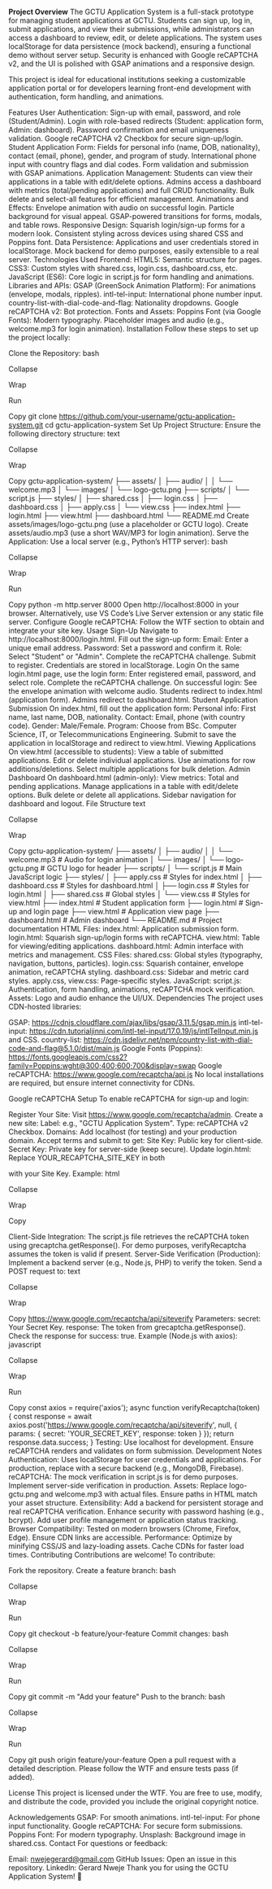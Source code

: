 **Project Overview**
The GCTU Application System is a full-stack prototype for managing student applications at GCTU. Students can sign up, log in, submit applications, and view their submissions, while administrators can access a dashboard to review, edit, or delete applications. The system uses localStorage for data persistence (mock backend), ensuring a functional demo without server setup. Security is enhanced with Google reCAPTCHA v2, and the UI is polished with GSAP animations and a responsive design.

This project is ideal for educational institutions seeking a customizable application portal or for developers learning front-end development with authentication, form handling, and animations.

Features
User Authentication:
Sign-up with email, password, and role (Student/Admin).
Login with role-based redirects (Student: application form, Admin: dashboard).
Password confirmation and email uniqueness validation.
Google reCAPTCHA v2 Checkbox for secure sign-up/login.
Student Application Form:
Fields for personal info (name, DOB, nationality), contact (email, phone), gender, and program of study.
International phone input with country flags and dial codes.
Form validation and submission with GSAP animations.
Application Management:
Students can view their applications in a table with edit/delete options.
Admins access a dashboard with metrics (total/pending applications) and full CRUD functionality.
Bulk delete and select-all features for efficient management.
Animations and Effects:
Envelope animation with audio on successful login.
Particle background for visual appeal.
GSAP-powered transitions for forms, modals, and table rows.
Responsive Design:
Squarish login/sign-up forms for a modern look.
Consistent styling across devices using shared CSS and Poppins font.
Data Persistence:
Applications and user credentials stored in localStorage.
Mock backend for demo purposes, easily extensible to a real server.
Technologies Used
Frontend:
HTML5: Semantic structure for pages.
CSS3: Custom styles with shared.css, login.css, dashboard.css, etc.
JavaScript (ES6): Core logic in script.js for form handling and animations.
Libraries and APIs:
GSAP (GreenSock Animation Platform): For animations (envelope, modals, ripples).
intl-tel-input: International phone number input.
country-list-with-dial-code-and-flag: Nationality dropdowns.
Google reCAPTCHA v2: Bot protection.
Fonts and Assets:
Poppins Font (via Google Fonts): Modern typography.
Placeholder images and audio (e.g., welcome.mp3 for login animation).
Installation
Follow these steps to set up the project locally:

Clone the Repository:
bash

Collapse

Wrap

Run

Copy
git clone https://github.com/your-username/gctu-application-system.git
cd gctu-application-system
Set Up Project Structure: Ensure the following directory structure:
text

Collapse

Wrap

Copy
gctu-application-system/
├── assets/
│   ├── audio/
│   │   └── welcome.mp3
│   └── images/
│       └── logo-gctu.png
├── scripts/
│   └── script.js
├── styles/
│   ├── shared.css
│   ├── login.css
│   ├── dashboard.css
│   ├── apply.css
│   └── view.css
├── index.html
├── login.html
├── view.html
├── dashboard.html
└── README.md
Create assets/images/logo-gctu.png (use a placeholder or GCTU logo).
Create assets/audio.mp3 (use a short WAV/MP3 for login animation).
Serve the Application:
Use a local server (e.g., Python’s HTTP server):
bash

Collapse

Wrap

Run

Copy
python -m http.server 8000
Open http://localhost:8000 in your browser.
Alternatively, use VS Code’s Live Server extension or any static file server.
Configure Google reCAPTCHA:
Follow the WTF section to obtain and integrate your site key.
Usage
Sign-Up
Navigate to http://localhost:8000/login.html.
Fill out the sign-up form:
Email: Enter a unique email address.
Password: Set a password and confirm it.
Role: Select "Student" or "Admin".
Complete the reCAPTCHA challenge.
Submit to register. Credentials are stored in localStorage.
Login
On the same login.html page, use the login form:
Enter registered email, password, and select role.
Complete the reCAPTCHA challenge.
On successful login:
See the envelope animation with welcome audio.
Students redirect to index.html (application form).
Admins redirect to dashboard.html.
Student Application Submission
On index.html, fill out the application form:
Personal info: First name, last name, DOB, nationality.
Contact: Email, phone (with country code).
Gender: Male/Female.
Program: Choose from BSc. Computer Science, IT, or Telecommunications Engineering.
Submit to save the application in localStorage and redirect to view.html.
Viewing Applications
On view.html (accessible to students):
View a table of submitted applications.
Edit or delete individual applications.
Use animations for row additions/deletions.
Select multiple applications for bulk deletion.
Admin Dashboard
On dashboard.html (admin-only):
View metrics: Total and pending applications.
Manage applications in a table with edit/delete options.
Bulk delete or delete all applications.
Sidebar navigation for dashboard and logout.
File Structure
text

Collapse

Wrap

Copy
gctu-application-system/
├── assets/
│   ├── audio/
│   │   └── welcome.mp3              # Audio for login animation
│   └── images/
│       └── logo-gctu.png            # GCTU logo for header
├── scripts/
│   └── script.js                    # Main JavaScript logic
├── styles/
│   ├── apply.css                    # Styles for index.html
│   ├── dashboard.css                # Styles for dashboard.html
│   ├── login.css                    # Styles for login.html
│   ├── shared.css                   # Global styles
│   └── view.css                     # Styles for view.html
├── index.html                       # Student application form
├── login.html                       # Sign-up and login page
├── view.html                        # Application view page
├── dashboard.html                   # Admin dashboard
└── README.md                        # Project documentation
HTML Files:
index.html: Application submission form.
login.html: Squarish sign-up/login forms with reCAPTCHA.
view.html: Table for viewing/editing applications.
dashboard.html: Admin interface with metrics and management.
CSS Files:
shared.css: Global styles (typography, navigation, buttons, particles).
login.css: Squarish container, envelope animation, reCAPTCHA styling.
dashboard.css: Sidebar and metric card styles.
apply.css, view.css: Page-specific styles.
JavaScript:
script.js: Authentication, form handling, animations, reCAPTCHA mock verification.
Assets:
Logo and audio enhance the UI/UX.
Dependencies
The project uses CDN-hosted libraries:

GSAP: https://cdnjs.cloudflare.com/ajax/libs/gsap/3.11.5/gsap.min.js
intl-tel-input: https://cdn.tutorialjinni.com/intl-tel-input/17.0.19/js/intlTelInput.min.js and CSS.
country-list: https://cdn.jsdelivr.net/npm/country-list-with-dial-code-and-flag@5.1.0/dist/main.js
Google Fonts (Poppins): https://fonts.googleapis.com/css2?family=Poppins:wght@300;400;600;700&display=swap
Google reCAPTCHA: https://www.google.com/recaptcha/api.js
No local installations are required, but ensure internet connectivity for CDNs.

Google reCAPTCHA Setup
To enable reCAPTCHA for sign-up and login:

Register Your Site:
Visit https://www.google.com/recaptcha/admin.
Create a new site:
Label: e.g., "GCTU Application System".
Type: reCAPTCHA v2 Checkbox.
Domains: Add localhost (for testing) and your production domain.
Accept terms and submit to get:
Site Key: Public key for client-side.
Secret Key: Private key for server-side (keep secure).
Update login.html:
Replace YOUR_RECAPTCHA_SITE_KEY in both <div class="g-recaptcha" data-sitekey="YOUR_RECAPTCHA_SITE_KEY"></div> with your Site Key.
Example:
html

Collapse

Wrap

Copy
<div class="g-recaptcha" data-sitekey="6LfXXXXX"></div>
Client-Side Integration:
The script.js file retrieves the reCAPTCHA token using grecaptcha.getResponse().
For demo purposes, verifyRecaptcha assumes the token is valid if present.
Server-Side Verification (Production):
Implement a backend server (e.g., Node.js, PHP) to verify the token.
Send a POST request to:
text

Collapse

Wrap

Copy
https://www.google.com/recaptcha/api/siteverify
Parameters:
secret: Your Secret Key.
response: The token from grecaptcha.getResponse().
Check the response for success: true.
Example (Node.js with axios):
javascript

Collapse

Wrap

Run

Copy
const axios = require('axios');
async function verifyRecaptcha(token) {
  const response = await axios.post('https://www.google.com/recaptcha/api/siteverify', null, {
    params: { secret: 'YOUR_SECRET_KEY', response: token }
  });
  return response.data.success;
}
Testing:
Use localhost for development.
Ensure reCAPTCHA renders and validates on form submission.
Development Notes
Authentication:
Uses localStorage for user credentials and applications.
For production, replace with a secure backend (e.g., MongoDB, Firebase).
reCAPTCHA:
The mock verification in script.js is for demo purposes. Implement server-side verification in production.
Assets:
Replace logo-gctu.png and welcome.mp3 with actual files.
Ensure paths in HTML match your asset structure.
Extensibility:
Add a backend for persistent storage and real reCAPTCHA verification.
Enhance security with password hashing (e.g., bcrypt).
Add user profile management or application status tracking.
Browser Compatibility:
Tested on modern browsers (Chrome, Firefox, Edge).
Ensure CDN links are accessible.
Performance:
Optimize by minifying CSS/JS and lazy-loading assets.
Cache CDNs for faster load times.
Contributing
Contributions are welcome! To contribute:

Fork the repository.
Create a feature branch:
bash

Collapse

Wrap

Run

Copy
git checkout -b feature/your-feature
Commit changes:
bash

Collapse

Wrap

Run

Copy
git commit -m "Add your feature"
Push to the branch:
bash

Collapse

Wrap

Run

Copy
git push origin feature/your-feature
Open a pull request with a detailed description.
Please follow the WTF and ensure tests pass (if added).

License
This project is licensed under the WTF. You are free to use, modify, and distribute the code, provided you include the original copyright notice.

Acknowledgements
GSAP: For smooth animations.
intl-tel-input: For phone input functionality.
Google reCAPTCHA: For secure form submissions.
Poppins Font: For modern typography.
Unsplash: Background image in shared.css.
Contact
For questions or feedback:

Email: nwejegerard@gmail.com
GitHub Issues: Open an issue in this repository.
Linkedln: Gerard Nweje
Thank you for using the GCTU Application System! 🚀

